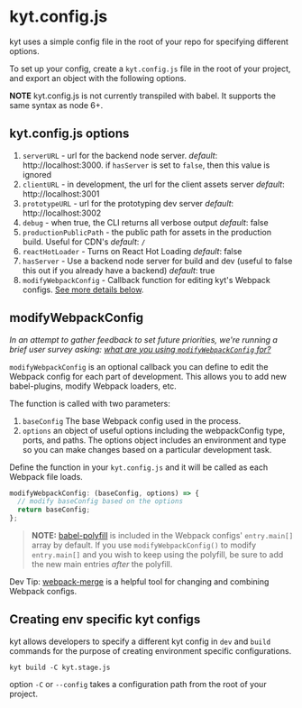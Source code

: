 # kyt.config.js

kyt uses a simple config file in the root of your repo for specifying different options.

To set up your config, create a `kyt.config.js` file in the root of your project,
and export an object with the following options.

**NOTE** kyt.config.js is not currently transpiled with babel. It supports the same syntax as node 6+.

## kyt.config.js options

1.  `serverURL` - url for the backend node server. _default_: http://localhost:3000. if `hasServer` is set to `false`, then this value is ignored
2.  `clientURL` - in development, the url for the client assets server _default_: http://localhost:3001
3.  `prototypeURL` - url for the prototyping dev server _default_: http://localhost:3002
4.  `debug` - when true, the CLI returns all verbose output _default_: false
5.  `productionPublicPath` - the public path for assets in the production build. Useful for CDN's _default_: `/`
6.  `reactHotLoader` - Turns on React Hot Loading _default_: false
7.  `hasServer` - Use a backend node server for build and dev (useful to false this out if you already have a backend) _default_: true
8.  `modifyWebpackConfig` - Callback function for editing kyt's Webpack configs. [See more details below](#modifyWebpackConfig).

## modifyWebpackConfig

_In an attempt to gather feedback to set future priorities, we're running a brief user survey asking: [what are you using `modifyWebpackConfig` for?](https://github.com/NYTimes/kyt/issues/432)_

`modifyWebpackConfig` is an optional callback you can define to edit the Webpack config for each part of development.
This allows you to add new babel-plugins, modify Webpack loaders, etc.

The function is called with two parameters:

1. `baseConfig` The base Webpack config used in the process.
2. `options` an object of useful options including the webpackConfig type, ports, and paths. The options object includes an environment and type so you can make changes based on a particular development task.

Define the function in your `kyt.config.js` and it will be called as each Webpack file loads.

```javascript
modifyWebpackConfig: (baseConfig, options) => {
  // modify baseConfig based on the options
  return baseConfig;
};
```

> **NOTE:** [babel-polyfill](https://babeljs.io/docs/usage/polyfill/) is included in the Webpack configs' `entry.main[]` array by default. If you use `modifyWebpackConfig()` to modify `entry.main[]` and you wish to keep using the polyfill, be sure to add the new main entries _after_ the polyfill.

Dev Tip:
[webpack-merge](https://github.com/survivejs/webpack-merge) is a helpful tool for changing and combining Webpack configs.

## Creating env specific kyt configs

kyt allows developers to specify a different kyt config in `dev` and `build` commands for the purpose of creating environment specific configurations.

```
kyt build -C kyt.stage.js
```

option `-C` or `--config` takes a configuration path from the root of your project.
